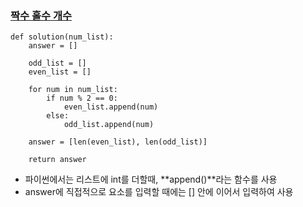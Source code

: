 ### [짝수 홀수 개수](https://school.programmers.co.kr/learn/courses/30/lessons/120824)

```
def solution(num_list):
    answer = []
    
    odd_list = []
    even_list = []
    
    for num in num_list:
        if num % 2 == 0:
            even_list.append(num)
        else:
            odd_list.append(num)
    
    answer = [len(even_list), len(odd_list)]
    
    return answer
```

- 파이썬에서는 리스트에 int를 더할때, **append()**라는 함수를 사용
- answer에 직접적으로 요소를 입력할 때에는 [] 안에 이어서 입력하여 사용
